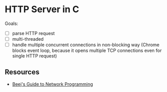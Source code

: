# HTTP Server in C

Goals:
- [ ] parse HTTP request
- [ ] multi-threaded
- [ ] handle multiple concurrent connections in non-blocking way (Chrome blocks event loop, because it opens multiple TCP connections even for single HTTP request)

## Resources
- [Beej's Guide to Network Programming](https://www.beej.us/guide/bgnet/html/split/index.html)
